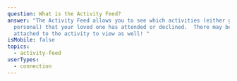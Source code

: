 ```yaml
---
question: What is the Activity Feed?
answer: "The Activity Feed allows you to see which activities (either group or
  personal) that your loved one has attended or declined.  There may be photos
  attached to the activity to view as well! "
isMobile: false
topics:
  - activity-feed
userTypes:
  - connection
---
```

